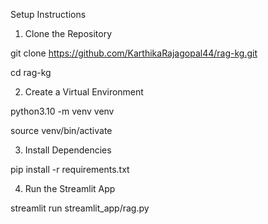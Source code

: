 Setup Instructions
1. Clone the Repository

git clone https://github.com/KarthikaRajagopal44/rag-kg.git

cd rag-kg

2. Create a Virtual Environment

python3.10 -m venv venv

source venv/bin/activate

3. Install Dependencies

pip install -r requirements.txt

4. Run the Streamlit App

streamlit run streamlit_app/rag.py

